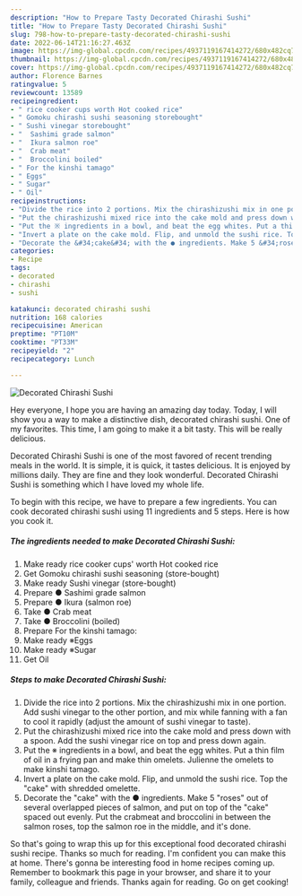 ```yaml
---
description: "How to Prepare Tasty Decorated Chirashi Sushi"
title: "How to Prepare Tasty Decorated Chirashi Sushi"
slug: 798-how-to-prepare-tasty-decorated-chirashi-sushi
date: 2022-06-14T21:16:27.463Z
image: https://img-global.cpcdn.com/recipes/4937119167414272/680x482cq70/decorated-chirashi-sushi-recipe-main-photo.jpg
thumbnail: https://img-global.cpcdn.com/recipes/4937119167414272/680x482cq70/decorated-chirashi-sushi-recipe-main-photo.jpg
cover: https://img-global.cpcdn.com/recipes/4937119167414272/680x482cq70/decorated-chirashi-sushi-recipe-main-photo.jpg
author: Florence Barnes
ratingvalue: 5
reviewcount: 13589
recipeingredient:
- " rice cooker cups worth Hot cooked rice"
- " Gomoku chirashi sushi seasoning storebought"
- " Sushi vinegar storebought"
- "  Sashimi grade salmon"
- "  Ikura salmon roe"
- "  Crab meat"
- "  Broccolini boiled"
- " For the kinshi tamago"
- " Eggs"
- " Sugar"
- " Oil"
recipeinstructions:
- "Divide the rice into 2 portions. Mix the chirashizushi mix in one portion. Add sushi vinegar to the other portion, and mix while fanning with a fan to cool it rapidly (adjust the amount of sushi vinegar to taste)."
- "Put the chirashizushi mixed rice into the cake mold and press down with a spoon. Add the sushi vinegar rice on top and press down again."
- "Put the ※ ingredients in a bowl, and beat the egg whites. Put a thin film of oil in a frying pan and make thin omelets. Julienne the omelets to make kinshi tamago."
- "Invert a plate on the cake mold. Flip, and unmold the sushi rice. Top the &#34;cake&#34; with shredded omelette."
- "Decorate the &#34;cake&#34; with the ● ingredients. Make 5 &#34;roses&#34; out of several overlapped pieces of salmon, and put on top of the &#34;cake&#34; spaced out evenly. Put the crabmeat and broccolini in between the salmon roses, top the salmon roe in the middle, and it&#39;s done."
categories:
- Recipe
tags:
- decorated
- chirashi
- sushi

katakunci: decorated chirashi sushi 
nutrition: 168 calories
recipecuisine: American
preptime: "PT10M"
cooktime: "PT33M"
recipeyield: "2"
recipecategory: Lunch

---
```



![Decorated Chirashi Sushi](https://img-global.cpcdn.com/recipes/4937119167414272/680x482cq70/decorated-chirashi-sushi-recipe-main-photo.jpg)

Hey everyone, I hope you are having an amazing day today. Today, I will show you a way to make a distinctive dish, decorated chirashi sushi. One of my favorites. This time, I am going to make it a bit tasty. This will be really delicious.

Decorated Chirashi Sushi is one of the most favored of recent trending meals in the world. It is simple, it is quick, it tastes delicious. It is enjoyed by millions daily. They are fine and they look wonderful. Decorated Chirashi Sushi is something which I have loved my whole life.




To begin with this recipe, we have to prepare a few ingredients. You can cook decorated chirashi sushi using 11 ingredients and 5 steps. Here is how you cook it.

<!--inarticleads1-->

##### The ingredients needed to make Decorated Chirashi Sushi:

1. Make ready  rice cooker cups&#39; worth Hot cooked rice
1. Get  Gomoku chirashi sushi seasoning (store-bought)
1. Make ready  Sushi vinegar (store-bought)
1. Prepare  ● Sashimi grade salmon
1. Prepare  ● Ikura (salmon roe)
1. Take  ● Crab meat
1. Take  ● Broccolini (boiled)
1. Prepare  For the kinshi tamago:
1. Make ready  ※Eggs
1. Make ready  ※Sugar
1. Get  Oil




<!--inarticleads2-->

##### Steps to make Decorated Chirashi Sushi:

1. Divide the rice into 2 portions. Mix the chirashizushi mix in one portion. Add sushi vinegar to the other portion, and mix while fanning with a fan to cool it rapidly (adjust the amount of sushi vinegar to taste).
1. Put the chirashizushi mixed rice into the cake mold and press down with a spoon. Add the sushi vinegar rice on top and press down again.
1. Put the ※ ingredients in a bowl, and beat the egg whites. Put a thin film of oil in a frying pan and make thin omelets. Julienne the omelets to make kinshi tamago.
1. Invert a plate on the cake mold. Flip, and unmold the sushi rice. Top the &#34;cake&#34; with shredded omelette.
1. Decorate the &#34;cake&#34; with the ● ingredients. Make 5 &#34;roses&#34; out of several overlapped pieces of salmon, and put on top of the &#34;cake&#34; spaced out evenly. Put the crabmeat and broccolini in between the salmon roses, top the salmon roe in the middle, and it&#39;s done.




So that's going to wrap this up for this exceptional food decorated chirashi sushi recipe. Thanks so much for reading. I'm confident you can make this at home. There's gonna be interesting food in home recipes coming up. Remember to bookmark this page in your browser, and share it to your family, colleague and friends. Thanks again for reading. Go on get cooking!
